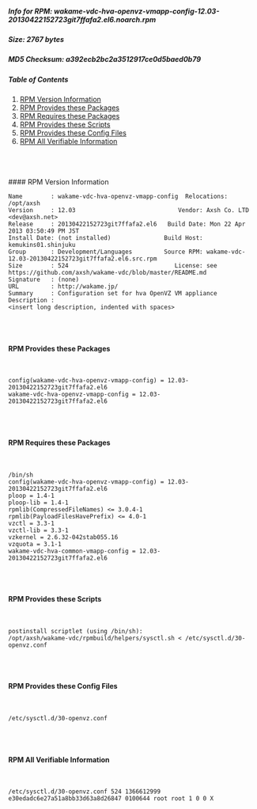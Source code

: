 ##### Info for RPM: wakame-vdc-hva-openvz-vmapp-config-12.03-20130422152723git7ffafa2.el6.noarch.rpm  
##### Size: 2767 bytes  
##### MD5 Checksum: a392ecb2bc2a3512917ce0d5baed0b79  
##### Table of Contents  
1. [RPM Version Information](#version)  
2. [RPM Provides these Packages ](#provides)  
3. [RPM Requires these Packages](#requires)  
4. [RPM Provides these Scripts](#scripts)  
5. [RPM Provides these Config Files](#config)  
6. [RPM All Verifiable Information](#verifiable)  
&nbsp;  
&nbsp;  
&nbsp;  

<a name="version" />
#### RPM Version Information  
&nbsp;  

```  
Name        : wakame-vdc-hva-openvz-vmapp-config  Relocations: /opt/axsh 
Version     : 12.03                             Vendor: Axsh Co. LTD <dev@axsh.net>
Release     : 20130422152723git7ffafa2.el6   Build Date: Mon 22 Apr 2013 03:50:49 PM JST
Install Date: (not installed)               Build Host: kemukins01.shinjuku
Group       : Development/Languages         Source RPM: wakame-vdc-12.03-20130422152723git7ffafa2.el6.src.rpm
Size        : 524                              License: see https://github.com/axsh/wakame-vdc/blob/master/README.md
Signature   : (none)
URL         : http://wakame.jp/
Summary     : Configuration set for hva OpenVZ VM appliance
Description :
<insert long description, indented with spaces>
```  

&nbsp;  
&nbsp;  
<a name="provides" />
#### RPM Provides these Packages  
&nbsp;  

```  
config(wakame-vdc-hva-openvz-vmapp-config) = 12.03-20130422152723git7ffafa2.el6
wakame-vdc-hva-openvz-vmapp-config = 12.03-20130422152723git7ffafa2.el6
```  

&nbsp;  
&nbsp;  
<a name="requires" />
#### RPM Requires these Packages  
&nbsp;  

```  
/bin/sh  
config(wakame-vdc-hva-openvz-vmapp-config) = 12.03-20130422152723git7ffafa2.el6
ploop = 1.4-1
ploop-lib = 1.4-1
rpmlib(CompressedFileNames) <= 3.0.4-1
rpmlib(PayloadFilesHavePrefix) <= 4.0-1
vzctl = 3.3-1
vzctl-lib = 3.3-1
vzkernel = 2.6.32-042stab055.16
vzquota = 3.1-1
wakame-vdc-hva-common-vmapp-config = 12.03-20130422152723git7ffafa2.el6
```  

&nbsp;  
&nbsp;  
<a name="scripts" />
#### RPM Provides these Scripts  
&nbsp;  

```  
postinstall scriptlet (using /bin/sh):
/opt/axsh/wakame-vdc/rpmbuild/helpers/sysctl.sh < /etc/sysctl.d/30-openvz.conf
```  

&nbsp;  
&nbsp;  
<a name="config" />
#### RPM Provides these Config Files  
&nbsp;  

```  
/etc/sysctl.d/30-openvz.conf
```  

&nbsp;  
&nbsp;  
<a name="verifiable" />
#### RPM All Verifiable Information  
&nbsp;  

```  
/etc/sysctl.d/30-openvz.conf 524 1366612999 e30edadc6e27a51a8bb33d63a8d26847 0100644 root root 1 0 0 X
```  

&nbsp;  
